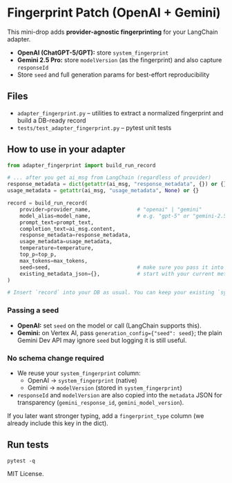 # Fingerprint Patch (OpenAI + Gemini)

This mini-drop adds **provider-agnostic fingerprinting** for your LangChain adapter.

- **OpenAI (ChatGPT-5/GPT):** store `system_fingerprint`
- **Gemini 2.5 Pro:** store `modelVersion` (as the fingerprint) and also capture `responseId`
- Store `seed` and full generation params for best-effort reproducibility

## Files
- `adapter_fingerprint.py` – utilities to extract a normalized fingerprint and build a DB-ready record
- `tests/test_adapter_fingerprint.py` – pytest unit tests

## How to use in your adapter

```python
from adapter_fingerprint import build_run_record

# ... after you get ai_msg from LangChain (regardless of provider)
response_metadata = dict(getattr(ai_msg, "response_metadata", {}) or {})
usage_metadata = getattr(ai_msg, "usage_metadata", None) or {}

record = build_run_record(
    provider=provider_name,               # "openai" | "gemini"
    model_alias=model_name,               # e.g. "gpt-5" or "gemini-2.5-pro"
    prompt_text=prompt_text,
    completion_text=ai_msg.content,
    response_metadata=response_metadata,
    usage_metadata=usage_metadata,
    temperature=temperature,
    top_p=top_p,
    max_tokens=max_tokens,
    seed=seed,                            # make sure you pass it into both providers
    existing_metadata_json={},            # start with your current metadata blob if needed
)

# Insert `record` into your DB as usual. You can keep your existing `system_fingerprint` column.
```

### Passing a seed
- **OpenAI:** set `seed` on the model or call (LangChain supports this).
- **Gemini:** on Vertex AI, pass `generation_config={"seed": seed}`; the plain Gemini Dev API may ignore `seed` but logging it is still useful.

### No schema change required
- We reuse your `system_fingerprint` column:
  - OpenAI → `system_fingerprint` (native)
  - Gemini → `modelVersion` (stored in `system_fingerprint`)
- `responseId` and `modelVersion` are also copied into the `metadata` JSON for transparency (`gemini_response_id`, `gemini_model_version`).

If you later want stronger typing, add a `fingerprint_type` column (we already include this key in the dict).

## Run tests
```
pytest -q
```

MIT License.